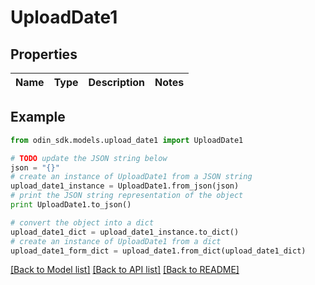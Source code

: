 # UploadDate1


## Properties

Name | Type | Description | Notes
------------ | ------------- | ------------- | -------------

## Example

```python
from odin_sdk.models.upload_date1 import UploadDate1

# TODO update the JSON string below
json = "{}"
# create an instance of UploadDate1 from a JSON string
upload_date1_instance = UploadDate1.from_json(json)
# print the JSON string representation of the object
print UploadDate1.to_json()

# convert the object into a dict
upload_date1_dict = upload_date1_instance.to_dict()
# create an instance of UploadDate1 from a dict
upload_date1_form_dict = upload_date1.from_dict(upload_date1_dict)
```
[[Back to Model list]](../README.md#documentation-for-models) [[Back to API list]](../README.md#documentation-for-api-endpoints) [[Back to README]](../README.md)


